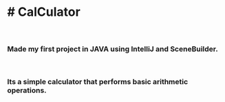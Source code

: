 <h1># CalCulator</h1>
<br>
<h3>Made my first project in JAVA using IntelliJ and SceneBuilder.</h3>
<br>
<h3>Its a simple calculator that performs basic arithmetic operations.</h3>
